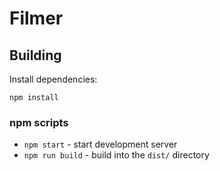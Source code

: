 # Filmer

## Building

Install dependencies:

```
npm install
```

### npm scripts

* `npm start` - start development server
* `npm run build` - build into the `dist/` directory
